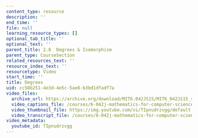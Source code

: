 ```yaml
---
content_type: resource
description: ''
end_time: ''
file: null
learning_resource_types: []
optional_tab_title: ''
optional_text: ''
parent_title: 2.8  Degrees & Isomorphism
parent_type: CourseSection
related_resources_text: ''
resource_index_text: ''
resourcetype: Video
start_time: ''
title: Degrees
uid: cc58b251-4e3d-4e5c-5ae8-b3bd1dfadf7a
video_files:
  archive_url: https://archive.org/download/MIT6.042JS15/MIT6_042JS15_simpledegrees_video_ipod.mp4
  video_captions_file: /courses/6-042j-mathematics-for-computer-science-spring-2015/8d8e21c7c9115d638db51240c3ec5914_TIpnudrzvgg.vtt
  video_thumbnail_file: https://img.youtube.com/vi/TIpnudrzvgg/default.jpg
  video_transcript_file: /courses/6-042j-mathematics-for-computer-science-spring-2015/15579579cd0a723cd7b4adff4855b8b9_TIpnudrzvgg.pdf
video_metadata:
  youtube_id: TIpnudrzvgg
---
```


